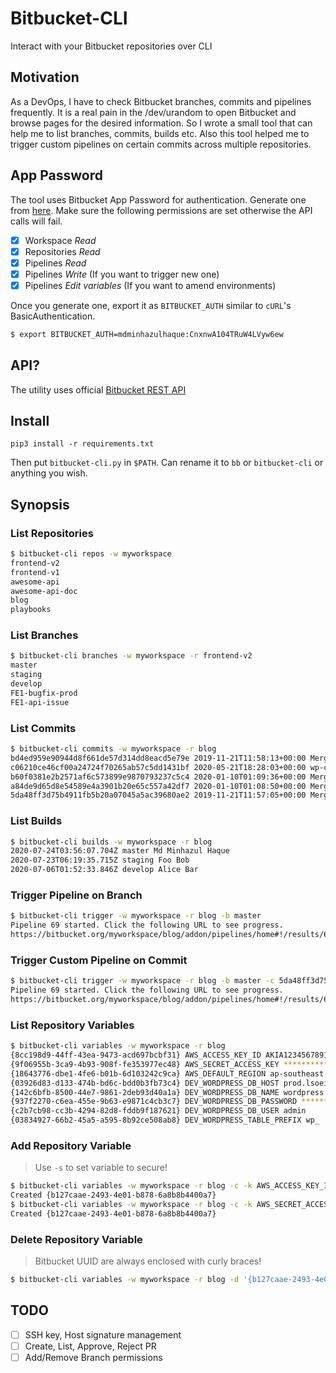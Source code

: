 # Bitbucket-CLI

Interact with your Bitbucket repositories over CLI

## Motivation

As a DevOps, I have to check Bitbucket branches, commits and pipelines frequently. It is a real pain in the /dev/urandom to open Bitbucket and browse pages for the desired information. So I wrote a small tool that can help me to list branches, commits, builds etc. Also this tool helped me to trigger custom pipelines on certain commits across multiple repositories.

## App Password

The tool uses Bitbucket App Password for authentication. Generate one from [here](https://bitbucket.org/account/settings/app-passwords/). Make sure the following permissions are set otherwise the API calls will fail.

- [x] Workspace *Read*
- [x] Repositories *Read*
- [x] Pipelines *Read*
- [x] Pipelines *Write* (If you want to trigger new one)
- [x] Pipelines *Edit variables* (If you want to amend environments)

Once you generate one, export it as `BITBUCKET_AUTH` similar to `cURL`'s BasicAuthentication.

```bash
$ export BITBUCKET_AUTH=mdminhazulhaque:CnxnwA104TRuW4LVyw6ew
```

## API?

The utility uses official [Bitbucket REST API](https://developer.atlassian.com/bitbucket/api/2/reference/resource/)

## Install

```
pip3 install -r requirements.txt
```

Then put `bitbucket-cli.py` in `$PATH`. Can rename it to `bb` or `bitbucket-cli` or anything you wish.

## Synopsis

### List Repositories

```bash
$ bitbucket-cli repos -w myworkspace
frontend-v2
frontend-v1
awesome-api
awesome-api-doc
blog
playbooks
```

### List Branches

```bash
$ bitbucket-cli branches -w myworkspace -r frontend-v2
master
staging
develop
FE1-bugfix-prod
FE1-api-issue
```

### List Commits

```bash
$ bitbucket-cli commits -w myworkspace -r blog
bd4ed959e90944d8f661de57d314dd8eacd5e79e 2019-11-21T11:58:13+00:00 Merge branch 'staging'
c06210ce46cf00a24724f70265ab57c5dd1431bf 2020-05-21T18:28:03+00:00 wp-config.php edited online with Bitbucket
b60f0381e2b2571af6c573899e9870793237c5c4 2020-01-10T01:09:36+00:00 Merged in fix-theme-padding (pull request #31)
a84de9d65d8e54589e4a3901b20e65c557a42df7 2020-01-10T01:08:50+00:00 Merged in fix-widget-issue (pull request #30)
5da48ff3d75b4911fb5b20a07045a5ac39680ae2 2019-11-21T11:57:05+00:00 Merge branch 'develop' into staging
```

### List Builds

```bash
$ bitbucket-cli builds -w myworkspace -r blog
2020-07-24T03:56:07.704Z master Md Minhazul Haque
2020-07-23T06:19:35.715Z staging Foo Bob
2020-07-06T01:52:33.846Z develop Alice Bar
```

### Trigger Pipeline on Branch

```bash
$ bitbucket-cli trigger -w myworkspace -r blog -b master
Pipeline 69 started. Click the following URL to see progress.
https://bitbucket.org/myworkspace/blog/addon/pipelines/home#!/results/69
```

### Trigger Custom Pipeline on Commit

```bash
$ bitbucket-cli trigger -w myworkspace -r blog -b master -c 5da48ff3d75b4911fb5b20a07045a5ac39680ae2 -p deploy-prod
Pipeline 69 started. Click the following URL to see progress.
https://bitbucket.org/myworkspace/blog/addon/pipelines/home#!/results/69
```

### List Repository Variables

```bash
$ bitbucket-cli variables -w myworkspace -r blog
{8cc198d9-44ff-43ea-9473-acd697bcbf31} AWS_ACCESS_KEY_ID AKIA123456789123456789Z
{9f06955b-3ca9-4b93-908f-fe353977ec48} AWS_SECRET_ACCESS_KEY ********************
{18643776-dbe1-4fe6-b01b-6d103242c9ca} AWS_DEFAULT_REGION ap-southeast-1
{03926d83-d133-474b-bd6c-bdd0b3fb73c4} DEV_WORDPRESS_DB_HOST prod.lsoeiwxbjse.ap-southeast-1.rds.amazonaws.com:3306
{142c6bfb-8500-44e7-9861-2deb93d40a1a} DEV_WORDPRESS_DB_NAME wordpress
{937f2270-c6ea-455e-9b63-e9871c4cb3c7} DEV_WORDPRESS_DB_PASSWORD ********************
{c2b7cb98-cc3b-4294-82d8-fddb9f187621} DEV_WORDPRESS_DB_USER admin
{03834927-66b2-45a5-a595-8b92ce508ab8} DEV_WORDPRESS_TABLE_PREFIX wp_
```

### Add Repository Variable

> Use `-s` to set variable to secure!

```bash
$ bitbucket-cli variables -w myworkspace -r blog -c -k AWS_ACCESS_KEY_ID -v AKIA123456789123456789Z
Created {b127caae-2493-4e01-b878-6a8b8b4400a7}
$ bitbucket-cli variables -w myworkspace -r blog -c -k AWS_SECRET_ACCESS_KEY -v AZea5a73d89faa1d0ddbd7cbe41961a4d0392bd13d886b7045f -s
Created {b127caae-2493-4e01-b878-6a8b8b4400a7}
```

### Delete Repository Variable

> Bitbucket UUID are always enclosed with curly braces!

```bash
$ bitbucket-cli variables -w myworkspace -r blog -d '{b127caae-2493-4e01-b878-6a8b8b4400a7}'
```

## TODO

- [ ] SSH key, Host signature management
- [ ] Create, List, Approve, Reject PR
- [ ] Add/Remove Branch permissions
